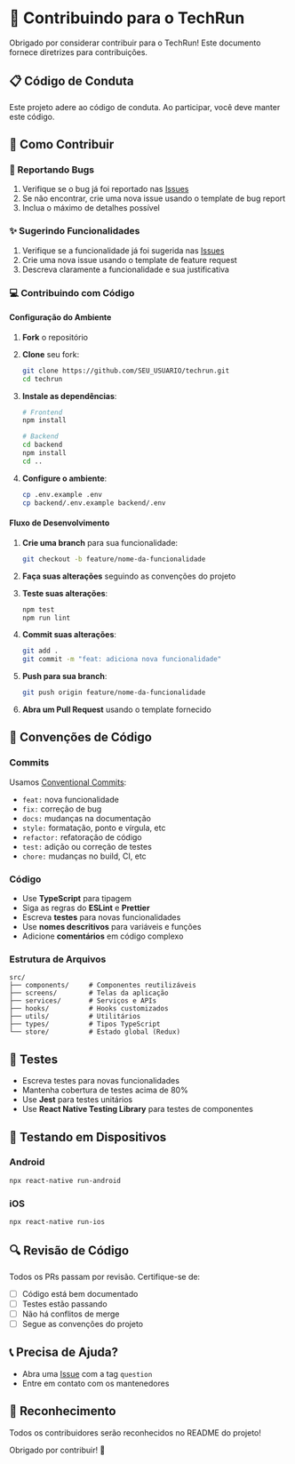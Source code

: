 # 🤝 Contribuindo para o TechRun

Obrigado por considerar contribuir para o TechRun! Este documento fornece diretrizes para contribuições.

## 📋 Código de Conduta

Este projeto adere ao código de conduta. Ao participar, você deve manter este código.

## 🚀 Como Contribuir

### 🐛 Reportando Bugs

1. Verifique se o bug já foi reportado nas [Issues](https://github.com/rafaelminatto1/techrun/issues)
2. Se não encontrar, crie uma nova issue usando o template de bug report
3. Inclua o máximo de detalhes possível

### ✨ Sugerindo Funcionalidades

1. Verifique se a funcionalidade já foi sugerida nas [Issues](https://github.com/rafaelminatto1/techrun/issues)
2. Crie uma nova issue usando o template de feature request
3. Descreva claramente a funcionalidade e sua justificativa

### 💻 Contribuindo com Código

#### Configuração do Ambiente

1. **Fork** o repositório
2. **Clone** seu fork:
   ```bash
   git clone https://github.com/SEU_USUARIO/techrun.git
   cd techrun
   ```

3. **Instale as dependências**:
   ```bash
   # Frontend
   npm install
   
   # Backend
   cd backend
   npm install
   cd ..
   ```

4. **Configure o ambiente**:
   ```bash
   cp .env.example .env
   cp backend/.env.example backend/.env
   ```

#### Fluxo de Desenvolvimento

1. **Crie uma branch** para sua funcionalidade:
   ```bash
   git checkout -b feature/nome-da-funcionalidade
   ```

2. **Faça suas alterações** seguindo as convenções do projeto

3. **Teste suas alterações**:
   ```bash
   npm test
   npm run lint
   ```

4. **Commit suas alterações**:
   ```bash
   git add .
   git commit -m "feat: adiciona nova funcionalidade"
   ```

5. **Push para sua branch**:
   ```bash
   git push origin feature/nome-da-funcionalidade
   ```

6. **Abra um Pull Request** usando o template fornecido

## 📝 Convenções de Código

### Commits

Usamos [Conventional Commits](https://www.conventionalcommits.org/):

- `feat:` nova funcionalidade
- `fix:` correção de bug
- `docs:` mudanças na documentação
- `style:` formatação, ponto e vírgula, etc
- `refactor:` refatoração de código
- `test:` adição ou correção de testes
- `chore:` mudanças no build, CI, etc

### Código

- Use **TypeScript** para tipagem
- Siga as regras do **ESLint** e **Prettier**
- Escreva **testes** para novas funcionalidades
- Use **nomes descritivos** para variáveis e funções
- Adicione **comentários** em código complexo

### Estrutura de Arquivos

```
src/
├── components/     # Componentes reutilizáveis
├── screens/        # Telas da aplicação
├── services/       # Serviços e APIs
├── hooks/          # Hooks customizados
├── utils/          # Utilitários
├── types/          # Tipos TypeScript
└── store/          # Estado global (Redux)
```

## 🧪 Testes

- Escreva testes para novas funcionalidades
- Mantenha cobertura de testes acima de 80%
- Use **Jest** para testes unitários
- Use **React Native Testing Library** para testes de componentes

## 📱 Testando em Dispositivos

### Android
```bash
npx react-native run-android
```

### iOS
```bash
npx react-native run-ios
```

## 🔍 Revisão de Código

Todos os PRs passam por revisão. Certifique-se de:

- [ ] Código está bem documentado
- [ ] Testes estão passando
- [ ] Não há conflitos de merge
- [ ] Segue as convenções do projeto

## 📞 Precisa de Ajuda?

- Abra uma [Issue](https://github.com/rafaelminatto1/techrun/issues) com a tag `question`
- Entre em contato com os mantenedores

## 🎉 Reconhecimento

Todos os contribuidores serão reconhecidos no README do projeto!

Obrigado por contribuir! 🚀